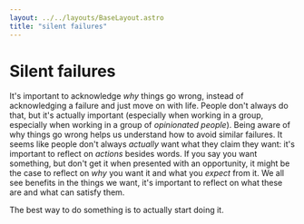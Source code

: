 ```yaml
---
layout: ../../layouts/BaseLayout.astro
title: "silent failures"
---
```


# Silent failures 

It's important to acknowledge *why* things go wrong, instead of acknowledging a failure and just move on with life. People don't always do that, but it's actually important (especially when working in a group, especially when working in a group of *opinionated people*). Being aware of why things go wrong helps us understand how to avoid similar failures.
It seems like people don't always *actually* want what they claim they want: it's important to reflect on *actions* besides words.
If you say you want something, but don't get it when presented with an opportunity, it might be the case to reflect on *why* you want it and what you *expect* from it.
We all see benefits in the things we want, it's important to reflect on what these are and what can satisfy them.

The best way to do something is to actually start doing it.
